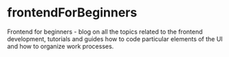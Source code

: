 # frontendForBeginners
Frontend for beginners - blog on all the topics related to the frontend development, tutorials and guides how to code particular elements of the UI and how to organize work processes.
